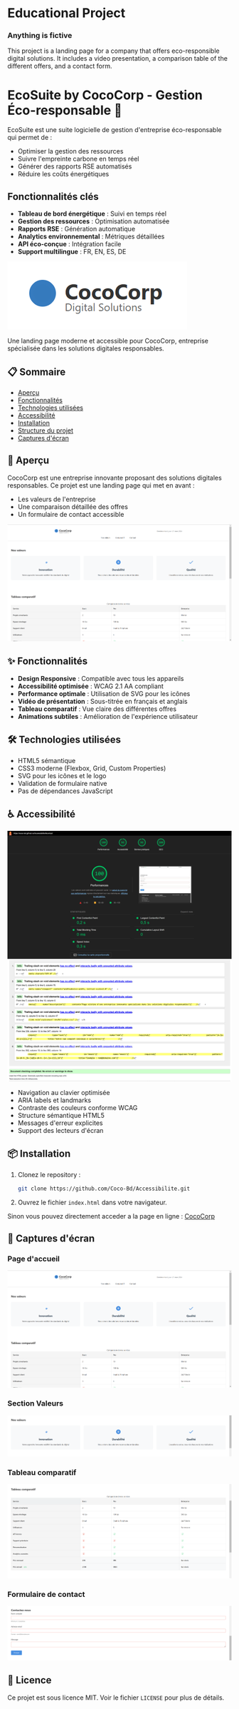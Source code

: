 # Educational Project

### Anything is fictive

This project is a landing page for a company that offers eco-responsible digital solutions. It includes a video presentation, a comparison table of the different offers, and a contact form.

# EcoSuite by CocoCorp - Gestion Éco-responsable 🌱

EcoSuite est une suite logicielle de gestion d'entreprise éco-responsable qui permet de :

- Optimiser la gestion des ressources
- Suivre l'empreinte carbone en temps réel
- Générer des rapports RSE automatisés
- Réduire les coûts énergétiques

## Fonctionnalités clés

- **Tableau de bord énergétique** : Suivi en temps réel
- **Gestion des ressources** : Optimisation automatisée
- **Rapports RSE** : Génération automatique
- **Analytics environnemental** : Métriques détaillées
- **API éco-conçue** : Intégration facile
- **Support multilingue** : FR, EN, ES, DE

![Logo CocoCorp](assets/images/logo.png)

Une landing page moderne et accessible pour CocoCorp, entreprise spécialisée dans les solutions digitales responsables.

## 📋 Sommaire

- [Aperçu](#aperçu)
- [Fonctionnalités](#fonctionnalités)
- [Technologies utilisées](#technologies-utilisées)
- [Accessibilité](#accessibilité)
- [Installation](#installation)
- [Structure du projet](#structure-du-projet)
- [Captures d'écran](#captures-décran)

## 🎯 Aperçu

CocoCorp est une entreprise innovante proposant des solutions digitales responsables. Ce projet est une landing page qui met en avant :

- Les valeurs de l'entreprise
- Une comparaison détaillée des offres
- Un formulaire de contact accessible

![Aperçu du site](assets/images/preview.png)

## ✨ Fonctionnalités

- **Design Responsive** : Compatible avec tous les appareils
- **Accessibilité optimisée** : WCAG 2.1 AA compliant
- **Performance optimale** : Utilisation de SVG pour les icônes
- **Vidéo de présentation** : Sous-titrée en français et anglais
- **Tableau comparatif** : Vue claire des différentes offres
- **Animations subtiles** : Amélioration de l'expérience utilisateur

## 🛠 Technologies utilisées

- HTML5 sémantique
- CSS3 moderne (Flexbox, Grid, Custom Properties)
- SVG pour les icônes et le logo
- Validation de formulaire native
- Pas de dépendances JavaScript

## ♿ Accessibilité

![Score d'accessibilité](assets/images/accessibility-score.png)
![Test validator.w3 ](assets/images/validatorW3.png)

- Navigation au clavier optimisée
- ARIA labels et landmarks
- Contraste des couleurs conforme WCAG
- Structure sémantique HTML5
- Messages d'erreur explicites
- Support des lecteurs d'écran

## 📦 Installation

1. Clonez le repository :

   ```bash
   git clone https://github.com/Coco-Bd/Accessibilite.git
   ```

2. Ouvrez le fichier `index.html` dans votre navigateur.

Sinon vous pouvez directement acceder a la page en ligne : [CocoCorp](https://coco-bd.github.io/Accessibilite/)

## 📸 Captures d'écran

### Page d'accueil

![Page d'accueil](assets/images/preview.png)

### Section Valeurs

![Nos valeurs](assets/images/values.png)

### Tableau comparatif

![Comparatif des offres](assets/images/pricing.png)

### Formulaire de contact

![Formulaire](assets/images/contact.png)

## 📄 Licence

Ce projet est sous licence MIT. Voir le fichier `LICENSE` pour plus de détails.
